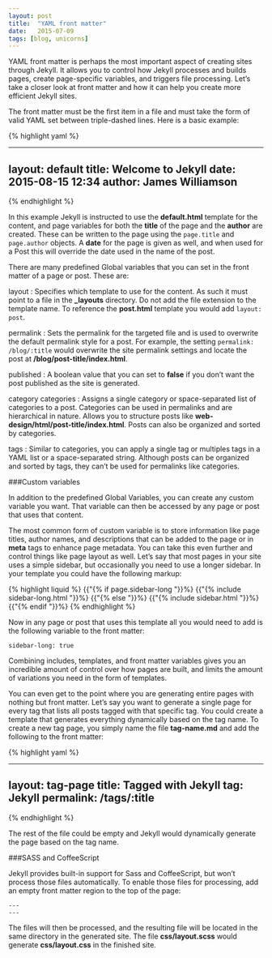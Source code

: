 ```yaml
---
layout: post
title:  "YAML front matter"
date:   2015-07-09
tags: [blog, unicorns]
---
```

YAML front matter is perhaps the most important aspect of creating sites through Jekyll. It allows you to control how Jekyll processes and builds pages, create page-specific variables, and triggers file processing. Let’s take a closer look at front matter and how it can help you create more efficient Jekyll sites.

The front matter must be the first item in a file and must take the form of valid YAML set between triple-dashed lines. Here is a basic example:

{% highlight yaml %}

---
layout: default
title: Welcome to Jekyll
date: 2015-08-15 12:34
author: James Williamson
---

{% endhighlight %}

In this example Jekyll is instructed to use the **default.html** template for the content, and page variables for both the **title** of the page and the **author** are created. These can be written to the page using the `page.title` and `page.author` objects. A **date** for the page is given as well, and when used for a Post this will override the date used in the name of the post.

There are many predefined Global variables that you can set in the front matter of a page or post. These are:

layout
: Specifies which template to use for the content. As such it must point to a file in the **_layouts** directory. Do not add the file extension to the template name. To reference the **post.html** template you would add `layout: post`.

permalink
: Sets the permalink for the targeted file and is used to overwrite the default permalink style for a post. For example, the setting `permalink: /blog/:title` would overwrite the site permalink settings and locate the post at **/blog/post-title/index.html**.

published
: A boolean value that you can set to **false** if you don’t want the post published as the site is generated.

category
categories
: Assigns a single category or space-separated list of categories to a post. Categories can be used in permalinks and are hierarchical in nature. Allows you to structure posts like **web-design/html/post-title/index.html**. Posts can also be organized and sorted by categories. 

tags
: Similar to categories, you can apply a single tag or multiples tags in a YAML list or a space-separated string. Although posts can be organized and sorted by tags, they can’t be used for permalinks like categories. 

###Custom variables

In addition to the predefined Global Variables, you can create any custom variable you want. That variable can then be accessed by any page or post that uses that content. 

The most common form of custom variable is to store information like page titles, author names, and descriptions that can be added to the page or in **meta** tags to enhance page metadata. You can take this even further and control things like page layout as well. Let’s say that most pages in your site uses a simple sidebar, but occasionally you need to use a longer sidebar. In your template you could have the following markup:

{% highlight liquid %}
{{"{% if page.sidebar-long "}}%}
    {{"{% include sidebar-long.html "}}%}
    {{"{% else "}}%}
    {{"{% include sidebar.html "}}%}
{{"{% endif "}}%}
{% endhighlight %}

Now in any page or post that uses this template all you would need to add is the following variable to the front matter:

~~~~~~~
sidebar-long: true
~~~~~~~

Combining includes, templates, and front matter variables gives you an incredible amount of control over how pages are built, and limits the amount of variations you need in the form of templates.

You can even get to the point where you are generating entire pages with nothing but front matter. Let’s say you want to generate a single page for every tag that lists all posts tagged with that specific tag. You could create a template that generates everything dynamically based on the tag name. To create a new tag page, you simply name the file **tag-name.md** and add the following to the front matter:

{% highlight yaml %}

---
layout: tag-page
title: Tagged with Jekyll
tag: Jekyll
permalink: /tags/:title
---

{% endhighlight %}

The rest of the file could be empty and Jekyll would dynamically generate the page based on the tag name.

###SASS and CoffeeScript

Jekyll provides built-in support for Sass and CoffeeScript, but won’t process those files automatically. To enable those files for processing, add an empty front matter region to the top of the page:

~~~~~~~
---
---
~~~~~~~

The files will then be processed, and the resulting file will be located in the same directory in the generated site. The file **css/layout.scss** would generate **css/layout.css** in the finished site.

